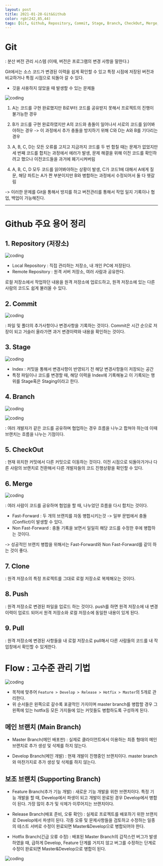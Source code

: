 ```yaml
---
layout: post
title: 2021-01-28-Git&Github
color: rgb(242,85,44)
tags: [Git, Github, Repository, Commit, Stage, Branch, CheckOut, Merge, Clone, Push, Pull]
---
```


# Git

 : 분산 버전 관리 시스템 (이때, 버전은 프로그램의 변경 사항을 말한다.)
 
 Git에서는 소스 코드가 변경된 이력을 쉽게 확인할 수 있고 특정 시점에 저장된 버전과 비교하거나 특점 시점으로 되돌아 갈 수 있다.
 
 - 깃을 사용하지 않았을 때 발생할 수 있는 문제들

 ![coding](../../../assets/img/posts/Git_problem.png)

 1. A는 코드를 구현 완료했지만 B로부터 코드를 공유받지 못해서 프로젝트의 진행이 불가능한 경우

 2. B가 코드를 구현 완료하였지만 A의 코드와 충돌이 일어나서 서로의 코드를 읽어봐야하는 경우 -> 이 과정에서 추가 충돌을 방지하기 위해 C와 D는 A와 B를 기다리는 경우

 3. A, B, C, D는 모든 오류를 고치고 지금까지 코드를 두 번 합칠 때는 문제가 없었지만 세 번째 코드를 합치는 과정에서 에러가 발생, 문제 해결을 위해 이전 코드를 확인하려고 했으나 이전코드들을 과거에 폐기시켜버림

 4. A, B, C, D 모두 코드를 읽어봐야하는 상황이 발생, C가 코드1에 대해서 A에게 질문, 해당 파트는 A가 짠 부분이지만 B와 병합하는 과정에서 수정되어서 둘 다 헷갈림

 -> 이러한 문제를 Git을 통해서 방지를 하고 버전관리를 통해서 작업 일지 기록이나 협업, 백업이 가능해진다.

- - -

# Github 주요 용어 정리

## 1. Repository (저장소)

![coding](../../../assets/img/posts/Repository.png)

- Local Repository
 : 직접 관리하는 저장소, 내 개인 PC에 저장된다.
- Remote Repository
 : 원격 서버 저장소, 여러 사람과 공유한다.

로컬 저장소에서 작업하던 내용을 원격 저장소에 업로드하고, 원격 저장소에 있는 다른 사람의 코드도 쉽게 불러올 수 있다.

## 2. Commit

![coding](../../../assets/img/posts/Commit.png)

 : 파일 및 폴더의 추가사항이나 변경사항을 기록하는 것이다.
   Commit은 시간 순으로 저장이 되고 거슬러 올라가면 과거 변경이력와 내용을 확인하는 것이다.

## 3. Stage

![coding](../../../assets/img/posts/Stage.png)
 
 - Index : 커밋을 통해서 변경사항이 반영되기 전 해당 변경사항들이 저장되는 공간
 - 특정 파일이나 코드를 변경할 때, 해당 이력을 Index에 기록해놓고 이 기록되는 행위를 Stage혹은 Staging이라고 한다.

## 4. Branch

![coding](../../../assets/img/posts/Branch_1.png)

![coding](../../../assets/img/posts/Branch_2.png)

 : 여러 개발자가 같은 코드를 공유하며 협업하는 경우 흐름을 나누고 합쳐야 하는데 이때 브랜치는 흐름을 나누는 기점이다.

## 5. CheckOut

 : 현재 위치한 커밋에서 다른 커밋으로 이동하는 것이다.
 이전 시점으로 되돌아가거나 다른 사람의 브랜치로 전환해서 다른 개발자들의 코드 진행상황을 확인할 수 있다.

## 6. Merge

![coding](../../../assets/img/posts/Merge.png)

 : 여러 사람이 코드를 공유하며 협업을 할 때, 나누었던 흐름을 다시 합치는 것이다.
 - Fast-Forward : 두 개의 브랜치를 자동 병합시키는것 -> 일부 문법에서 충돌(Conflict)이 발생할 수 있다.
 - Non Fast-Forward : 충돌 기록을 보면서 일일히 해당 코드를 수정한 후에 병합하는 것이다.

 -> 성공적인 브랜치 병합을 위해서는 Fast-Forward와 Non Fast-Forward를 같이 하는 것이 좋다.

## 7. Clone

 : 원격 저장소의 특정 프로젝트를 그대로 로컬 저장소로 복제해오는 것이다. 

## 8. Push

 : 원격 저장소로 변경된 파일을 업로드 하는 것이다. 
   push를 하면 원격 저장소에 내 변경 이력이 업로드 되어서 원격 저장소와 로컬 저장소에 동일한 내용이 있게 된다.

## 9. Pull

 : 원격 저장소에 변경된 사항들을 내 로컬 저장소로 pull해서 다른 사람들의 코드를 내 작업창에서 확인할 수 있게한다.


# Flow : 고수준 관리 기법

![coding](../../../assets/img/posts/Git_Flow.png)

 - 목적에 맞추어 `Feature > Develop > Release > Hotfix > Master`의 5개로 관리한다.
 - 위 순서들은 왼쪽으로 갈수록 포괄적인 가지이며 master branch를 병합할 경우 그 왼쪽에 있는 hotfix등 모든 가지들에 있는 커밋들도 병합하도록 구성하게 된다.

## 메인 브랜치 (Main Branch)

 - Master Branch(메인 배포판) : 실제로 클라이언트에서 이용하는 최종 형태의 메인 브랜치로 추가 생성 및 삭제를 하지 않는다.

 - Develop Branch(메인 개발) : 현재 개발이 진행중인 브랜치이다. master branch와 마찬가지로 추가 생성 및 삭제를 하지 않는다.


## 보조 브랜치 (Supporting Branch)

 - Feature Branch(추가 기능 개발) : 새로운 기능 개발을 위한 브랜치이다. 특정 기능 개발을 할 때, Develop에서 파생이 되고 개발이 완료된 경우 Develop에서 병합이 된다. 가장 많이 추가 및 삭제가 이루어지는 브랜치이다.

 - Release Branch(배포 준비, 오류 확인) : 실제로 프로젝트를 배포하기 위한 브랜치로 Develop에서 파생이 된다. 각종 오류 및 문제사항들을 검토하고 수정하는 일종의 테스트 서버로 수정이 완료되면 Master&Develop으로 병합되어야 한다.

 - Hotfix Branch(긴급 오류 수정) : 배포된 Master Branch의 갑작스런 버그가 발생하였을 때, 급하게 Develop, Feature 단계를 거치지 않고 버그를 수정하는 단계로 수정이 완료되면 Master&Develop으로 병합이 된다.

![coding](../../../assets/img/posts/Git_Flow.png)









